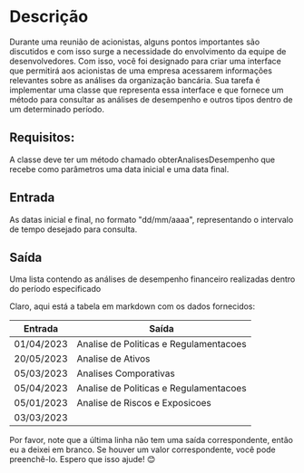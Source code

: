 # Descrição
Durante uma reunião de acionistas, alguns pontos importantes são discutidos e com isso surge a necessidade do envolvimento da equipe de desenvolvedores. Com isso, você foi designado para criar uma interface que permitirá aos acionistas de uma empresa acessarem informações relevantes sobre as análises da organização bancária. Sua tarefa é implementar uma classe que representa essa interface e que fornece um método para consultar as análises de desempenho e outros tipos dentro de um determinado período.

## Requisitos:

A classe deve ter um método chamado obterAnalisesDesempenho que recebe como parâmetros uma data inicial e uma data final.

## Entrada
As datas inicial e final, no formato "dd/mm/aaaa", representando o intervalo de tempo desejado para consulta.

## Saída
Uma lista contendo as análises de desempenho financeiro realizadas dentro do período especificado

  Claro, aqui está a tabela em markdown com os dados fornecidos:

| Entrada    | Saída                              |
|------------|------------------------------------|
| 01/04/2023 | Analise de Politicas e Regulamentacoes |
| 20/05/2023 | Analise de Ativos                  |
| 05/03/2023 | Analises Comporativas              |
| 05/04/2023 | Analise de Politicas e Regulamentacoes |
| 05/01/2023 | Analise de Riscos e Exposicoes     |
| 03/03/2023 |                                    |

Por favor, note que a última linha não tem uma saída correspondente, então eu a deixei em branco. Se houver um valor correspondente, você pode preenchê-lo. Espero que isso ajude! 😊
